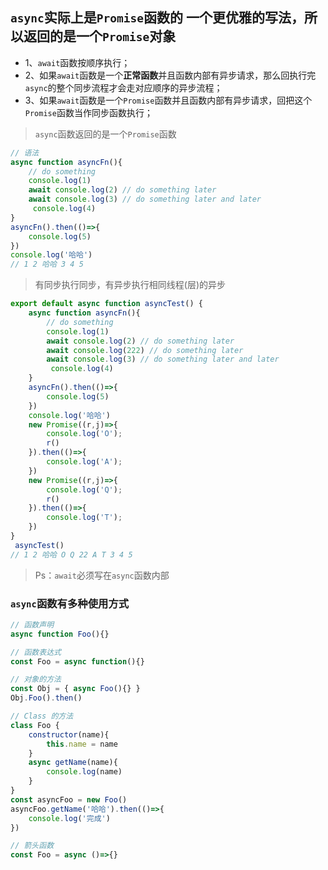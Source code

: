 ## `async`实际上是`Promise`函数的 一个更优雅的写法，所以返回的是一个`Promise`对象

- 1、`await`函数按顺序执行；
- 2、如果`await`函数是一个**正常函数**并且函数内部有异步请求，那么回执行完`async`的整个同步流程才会走对应顺序的异步流程；
- 3、如果`await`函数是一个`Promise`函数并且函数内部有异步请求，回把这个`Promise`函数当作同步函数执行；

> `async`函数返回的是一个`Promise`函数

```javascript
// 语法
async function asyncFn(){
    // do something
    console.log(1)
    await console.log(2) // do something later    
    await console.log(3) // do something later and later
     console.log(4)
}
asyncFn().then(()=>{
    console.log(5)
})
console.log('哈哈')
// 1 2 哈哈 3 4 5
```

> 有同步执行同步，有异步执行相同线程(层)的异步

```javascript
export default async function asyncTest() {
    async function asyncFn(){
        // do something
        console.log(1)
        await console.log(2) // do something later    
        await console.log(222) // do something later    
        await console.log(3) // do something later and later
         console.log(4)
    }
    asyncFn().then(()=>{
        console.log(5)
    })
    console.log('哈哈')
    new Promise((r,j)=>{
        console.log('O');
        r()
    }).then(()=>{
        console.log('A');
    })
    new Promise((r,j)=>{
        console.log('Q');
        r()
    }).then(()=>{
        console.log('T');
    })
}
 asyncTest()
// 1 2 哈哈 O Q 22 A T 3 4 5
```

> Ps：`await`必须写在`async`函数内部

### `async`函数有多种使用方式

```javascript
// 函数声明
async function Foo(){}

// 函数表达式
const Foo = async function(){}

// 对象的方法
const Obj = { async Foo(){} }
Obj.Foo().then()

// Class 的方法
class Foo {
    constructor(name){
        this.name = name
    }
    async getName(name){
        console.log(name)
    }
}
const asyncFoo = new Foo()
asyncFoo.getName('哈哈').then(()=>{
    console.log('完成')
})

// 箭头函数
const Foo = async ()=>{}
```











































































































































